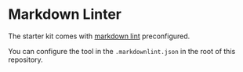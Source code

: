 # Markdown Linter

The starter kit comes with [markdown lint](https://github.com/markdownlint/markdownlint) preconfigured.

You can configure the tool in the `.markdownlint.json` in the root of this repository.
